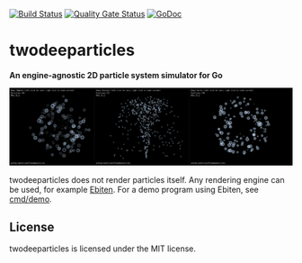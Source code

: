 [![Build Status](https://travis-ci.org/blizzy78/twodeeparticles.svg?branch=master)](https://travis-ci.org/blizzy78/twodeeparticles) [![Quality Gate Status](https://sonarcloud.io/api/project_badges/measure?project=blizzy78_twodeeparticles&metric=alert_status)](https://sonarcloud.io/dashboard?id=blizzy78_twodeeparticles) [![GoDoc](https://pkg.go.dev/badge/github.com/blizzy78/twodeeparticles)](https://pkg.go.dev/github.com/blizzy78/twodeeparticles)


twodeeparticles
===============

**An engine-agnostic 2D particle system simulator for Go**

![Demo](demo.gif)

twodeeparticles does not render particles itself. Any rendering engine can be used, for example [Ebiten].
For a demo program using Ebiten, see [cmd/demo](tree/master/cmd/demo).


License
-------

twodeeparticles is licensed under the MIT license.



[Ebiten]: https://ebiten.org/
